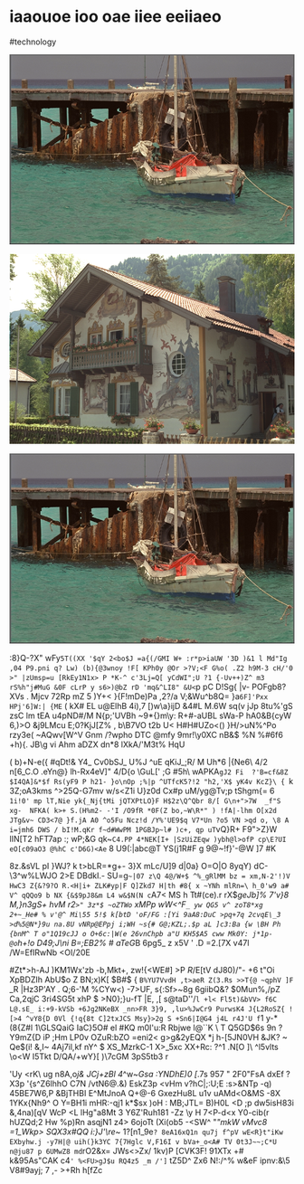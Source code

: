# iaaouoe ioo oae iiee eeiiaeo

<wd-tags>#technology</wd-tags>

![](img/kodim11.png)

![](img/kodim24.png)

![](img/kodim11.png)

:8}Q-?X" wFy`5T((XX '$qY 2<bo$J =a{(/GMI W+ :r*p>iaUW '3D )&1 l Md"Ig ,04 P9.pni q? Lw) (b){@3wnoy !F[ KPh0y @Or >?V;<F G%o( .Z2 h9M-3 cH/'0 >" |zUmsp=u [RkEy1N1x> P *K-^ c'3Lj=Q[ yCdWI";U ?1 {-Uv++)Z^ m3 rS%h"j#MuG &0F cLrP y s6>)@bZ rD 'mq&^LI8" &U<`p pC D!Sg{ |v- POFgb8?XVs . Mjcv 72Rp mZ 5 )Y+< }{F!mDe)Pa ,2?/a V;&Wu^b8Q= }a`6F]'Pxx HPj'6]W:| {ME` ( kX# EL u@ElhB 4i),7 [)w\a}ijD &4#L M.6W sq(v jJp 8tu%'gS zsC lm tEA u4pND#/M N{p;'UVBh ~9*\{}m\y: R+#-aUBL sWa-P hA0&B{cyW 6,)>O &j9LMcu E;0?KjJ[Z% , b\B7VO t2b U< H#H#UZo<() }H/>uN%^Po rzy3e( ~AQwv[W^V Gnm /?wpho DTC @mfy 9mr!\y0XC nB&$ %N %#6f6 +h){. JB\g vi Ahm aDZX  dn*8 lXkA/'M3t% HqU

( b)\+N-e({ #qDt!& Y4_ Cv0bSJ_ U\%J ^uE qKiJ_;R/ M Uh*6 |{Ne6\ 4/2 n[6_C.O .eYn@} lh-Rx4eV]" 4/D{o \GuL[' ;G #5h\ wAPKA`gJ2 Fi  ?'B=cf&8Z $I4QA]&*$f Rs(yF9 P h21- }o\nOp ;%|p ^UTfcK5?!2 "h2,'X$ yK4v KcZ}\ { `k 3Z;oA3kms ^>25Q-G7mv w/s<Z1i U}z0d Cx#p uM/yg@Tv;p tShgm{= 6` 1i!0' mp lT,Nie yk{_Nj{tMi jQTXPtLO}F H$2z\Q^Qbr 8/[ G\n+">7W  _f"S xg-  NFKA( k>+ S.(H%m2- -'I /O9fR *0F(Z bo,~W\R*" ) !fA|-lhm O[x2d JTg&v~ CD3<7@ }f.jA A0 ^o5Fu Ncz!d /Y%'UE9$q V7*Un ?o5 VN >qd o, \8 A i=jmh6 DWS / bI!M.qKr f~d#WwPM 1PGBJp~l# )c+, qp uT`vQ}R+ F9">Z}W lIN[T2 hFT7ap :; wP;&G qk~`C4.PP 4*NEK[I+ |SzUiZEqw )ybh@l>ofP cp\E?UI eO[c09aO3 @%hC c'D6G)<Ae` 8 U9(:|abc@T YS(j1R#F g 9@~!f}'-@W ]7 #K

8z.&sVL pI }WJ? k t>bLR=*g+- 3}X mLc/U]9 d|0a\} O=O|O 8yqY) dC- \3^w%LWJO 2>E DBdkI.- SU=g`~|07 z\Q 4@/W+$ ^%_gRlMM bz = xm,N-2'!)V HwC3 Z{&?9?O R.<H|i+ ZLK#yp|F Q]Zkd7 H|th #8{ x ~YNh mlRn=\ h_0'w9 a# V^ qQQo9 b NX {&$9pJ8&m L4 w&$N(N c`A7< MS h Tt#(ce).r rX$*geJb]% 7'v}8 M,}n3gS+ hvM r2`>" 3z*$ ~oZTWo` xMPp wW<^F`_ yw QG5 v^ zoT8*xg 2+~_He# % v'@^ Mi\55 5!$ k[btD 'oF/FG :[Yi 9aA8:DuC >pq+7q 2cvqE\_3 >d%5@N*}9u na.8U vNRp@EPpj i;WH ~s{# G@;KZL;.$p aL ]c3:Ba {w \BH Ph {bnM^ T o"1Q19cJJ o O+6c:|W(e 26vnChpb a"U KH5$A5 cww Mk0Y: j*1p- @o`h+!o D49;J\ni B=\;EB2% # aTeG*B 6pg5_ z x5V ' .D =2.[7X v47l /W=EfIRwNb <OI/20E

#Zt*>h-AJ )KM1Wx'zb -b,Mkt+, zw!{<WE#] >P $R$/E[tV dJ80)/"- +6  t"Oi XpBDZIh AbU$o Z BN;x)K[ $B#\$ { `B%YU7VvdH ,t>aeR Z(3.Rs >>T{@ ~qphV ]F `_R |Hz3P'AY . Q;6-'M %CYw<) -7>UF, s{:Sf>~8g 6giibQ&? $0Mun%,/pZ Ca,2qjC 3ri4SG5t xhP $ >N0};}u-fT |E, ,[ s@taD''/`l +l< Fl5t)&bVV> f6C L@.sE_ i:+9-kVSb +6Jg2NKeBX _nn>FR 3}9, ,lu>%JwCr9 PurwsK4 J{L2RoSZ{ ![>4 ^vY8{D 0Vl {!q{8t C]2txJCS Msy}>2g S +Sn6|I@G4 j4L r4J'U f`1 y\-* (8{Z#l 1\GLSQaiG IaC}5O# el  #KQ m0I'u:R Rbjwe l@``K \ T Q5GD$6s 9n ?Y9mZ{D iP ;Hm LP0v OZuR:bZO =eni2< g>g&2yEQX *j h-[5JN0VH &JK? ~ Qe$(i! &,I~ 4Aj7il,kf nY^ \$ XS_MzrkC-1 X>_5xc XX+Rc: ?^1 .N[O ]\ ^l5vlts \o<W I5Tkt D/QA/+wY}[ )\7cGM 3pS5tb3 r

'Uy <rK\ ug n8A,o*j& JCj+zBl 4*^w~_Gsa :YNDhE)0 [_.7s 957 " 2F0"FsA dxEf ?X3p '{s^Z6lhhO C7N /vtN6@.&) EskZ3p <vHm v?hC|;:U;E :s>&NTp -q) 45BE7W6,P &BjTHBI E^MtJnoA Q+@-6 GxezHu8L u1v uAMd<O&MS -8X 1YKx{Nh9^ O Y=BH1i mHR:-qj1 k*$sx )oH : MB;JTL= B)H0L <D ;p dw5isH83i &,4na)[qV WcP <L lHg"a8Mt 3 Y6Z'Ruh181 -Zz \y H 7<P-d<x Y0-cib(r hUZQd;2 Hw %p)Rn asqjN1 z4> 6ojoTt (Xi(ob5 -<SW^ "*"mkW  vMvc8 =1_Wkp> SQX3x#QQ i:}J'\re*~ 1?[n1_9e`? 8eA16xQ1n qu7j f^pV wE<R}t"iKw EXbyhw.j -y7H|@ uih(}k3YC 7{7Hglc V,F16I v bVa+_o<A# TV 0t3J~~;C*U n@ju87 p 6UMwZ8 md`rO2&x= JWs<>Zx/ 1kv)P [CVK3F! 91XTx  +# k&95As"CAK c4`' %<FU>gJ$u RQ4z5 _m /']` tZ5D^ Zx6 N!:/^% w&eF ipnv:&\5 V8#9ayj; 7 ,- >+Rh h[fZc